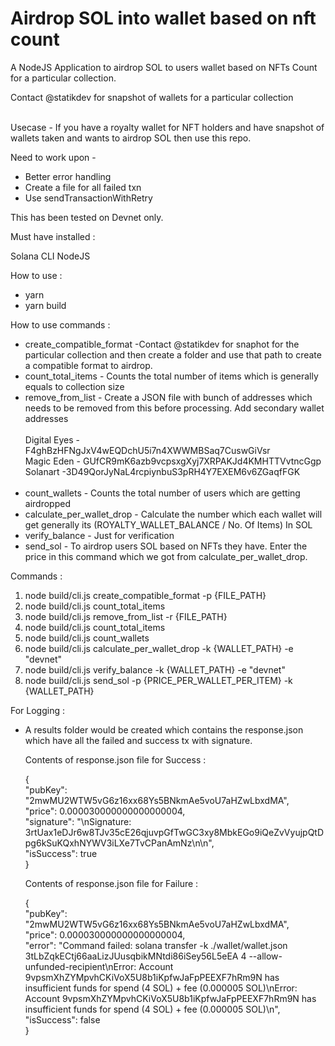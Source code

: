 # Airdrop SOL into wallet based on nft count<br/>

A NodeJS Application to airdrop SOL to users wallet based on NFTs Count for a particular collection.

Contact @statikdev for snapshot of wallets for a particular collection<br/><br/>


Usecase - If you have a royalty wallet for NFT holders and have snapshot of wallets taken and wants to airdrop SOL then use this repo.


Need to work upon - 
- Better error handling 
- Create a file for all failed txn
- Use sendTransactionWithRetry


This has been tested on Devnet only. 


Must have installed : 

Solana CLI
NodeJS


How to use :

- yarn 
- yarn build


How to use commands :

- create_compatible_format -Contact @statikdev for snaphot for the particular collection and then create a folder and use that path to create a compatible format to airdrop.
- count_total_items - Counts the total number of items which is generally equals to collection size
- remove_from_list - Create a JSON file with bunch of addresses which needs to be removed from this before processing. Add secondary wallet addresses <br/><br/>
            Digital Eyes -  F4ghBzHFNgJxV4wEQDchU5i7n4XWWMBSaq7CuswGiVsr<br/>
            Magic Eden - GUfCR9mK6azb9vcpsxgXyj7XRPAKJd4KMHTTVvtncGgp<br/>
            Solanart -3D49QorJyNaL4rcpiynbuS3pRH4Y7EXEM6v6ZGaqfFGK<br/><br/>
- count_wallets - Counts the total number of users which are getting airdropped
- calculate_per_wallet_drop - Calculate the number which each wallet will get generally its  (ROYALTY_WALLET_BALANCE / No. Of Items) In SOL
- verify_balance - Just for verification
- send_sol - To airdrop users SOL based on NFTs they have. Enter the price in this command which we got from calculate_per_wallet_drop.


Commands : 

1. node build/cli.js create_compatible_format -p {FILE_PATH} <br/>
2. node build/cli.js count_total_items<br/>
3. node build/cli.js remove_from_list -r {FILE_PATH} <br/>
4. node build/cli.js count_total_items<br/>
5. node  build/cli.js count_wallets
6. node build/cli.js calculate_per_wallet_drop -k {WALLET_PATH} -e "devnet"<br/>
7. node build/cli.js verify_balance -k {WALLET_PATH} -e "devnet"<br/>
8. node build/cli.js send_sol -p  {PRICE_PER_WALLET_PER_ITEM} -k {WALLET_PATH} <br/>

For Logging :

- A results folder would be created which contains the response.json which have all the failed and success tx with signature.
  
  Contents of response.json file for Success :<br/>
  
   {<br/>
        "pubKey": "2mwMU2WTW5vG6z16xx68Ys5BNkmAe5voU7aHZwLbxdMA",<br/>
        "price": 0.000030000000000000004,<br/>
        "signature": "\nSignature: 3rtUax1eDJr6w8TJv35cE26qjuvpGfTwGC3xy8MbkEGo9iQeZvVyujpQtDpg6kSuKQxhNYWV3iLXe7TvCPanAmNz\n\n",<br/>
        "isSuccess": true<br/>
    }<br/>
    
    Contents of response.json file for Failure :<br/>
  
   {<br/>
        "pubKey": "2mwMU2WTW5vG6z16xx68Ys5BNkmAe5voU7aHZwLbxdMA",<br/>
        "price": 0.000030000000000000004,<br/>
        "error": "Command failed: solana transfer -k ./wallet/wallet.json 3tLbZqkECtj66aaLizJUusqbikMNtdi86iSey56L5eEA 4 --allow-unfunded-recipient\nError: Account 9vpsmXhZYMpvhCKiVoX5U8b1iKpfwJaFpPEEXF7hRm9N has insufficient funds for spend (4 SOL) + fee (0.000005 SOL)\nError: Account 9vpsmXhZYMpvhCKiVoX5U8b1iKpfwJaFpPEEXF7hRm9N has insufficient funds for spend (4 SOL) + fee (0.000005 SOL)\n",<br/>
        "isSuccess": false<br/>
    }<br/>
    
   
